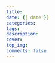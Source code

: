 ```yaml
---
title: 
date: {{ date }}
categories: 
tags: 
description:
cover: 
top_img:
comments: false  
---
```

